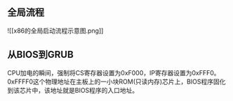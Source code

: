 ## 全局流程
![[x86的全局启动流程示意图.png]]
## 从BIOS到GRUB
CPU加电的瞬间，强制将CS寄存器设置为0xF000，IP寄存器设置为0xFFF0。
0xFFFF0这个物理地址在主板上的一小块ROM(只读内存)芯片上，BIOS程序固化到该芯片中，该地址就是BIOS程序的入口地址。
